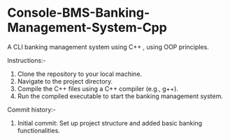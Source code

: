 # Console-BMS-Banking-Management-System-Cpp
A CLI banking management system using C++ , using OOP principles.

Instructions:- 
1. Clone the repository to your local machine.
2. Navigate to the project directory.
3. Compile the C++ files using a C++ compiler (e.g., g++).
4. Run the compiled executable to start the banking management system.

Commit history:-
1. Initial commit: Set up project structure and added basic banking functionalities.

